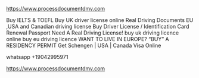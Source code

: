 
https://www.processdocumentdmv.com



Buy IELTS & TOEFL
Buy UK driver license online
Real Driving Documents
EU ,USA and Canadian driving license
Buy Driver License / Identification Card Renewal Passport 
Need A Real Driving License!
buy uk driving licence online buy eu driving licence
WANT TO LIVE IN EUROPE? “BUY” A RESIDENCY PERMIT
Get Schengen | USA | Canada Visa Online

whatsapp +19042995971

https://www.processdocumentdmv.com




